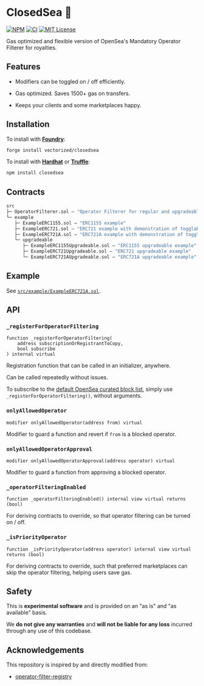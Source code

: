 # ClosedSea 🚪

[![NPM][npm-shield]][npm-url]
[![CI][ci-shield]][ci-url]
[![MIT License][license-shield]][license-url]

Gas optimized and flexible version of OpenSea's Mandatory Operator Filterer for royalties.

## Features

- Modifiers can be toggled on / off efficiently.

- Gas optimized. Saves 1500+ gas on transfers.

- Keeps your cilents and some marketplaces happy.

## Installation

To install with [**Foundry**](https://github.com/gakonst/foundry):

```sh
forge install vectorized/closedsea
```

To install with [**Hardhat**](https://github.com/nomiclabs/hardhat) or [**Truffle**](https://github.com/trufflesuite/truffle):

```sh
npm install closedsea
```

## Contracts

```ml
src
├─ OperatorFilterer.sol — "Operator Filterer for regular and upgradeable contracts"
└─ example
   ├─ ExampleERC1155.sol — "ERC1155 example"
   ├─ ExampleERC721.sol — "ERC721 example with demonstration of togglability"
   ├─ ExampleERC721A.sol — "ERC721A example with demonstration of togglability"
   └─ upgradeable
      ├─ ExampleERC1155Upgradeable.sol — "ERC1155 upgradeable example"
      ├─ ExampleERC721Upgradeable.sol — "ERC721 upgradeable example"
      └─ ExampleERC721AUpgradeable.sol — "ERC721A upgradeable example"
```

## Example

See [`src/example/ExampleERC721A.sol`](./src/example/ExampleERC721A.sol).

## API

### `_registerForOperatorFiltering`
```solidity 
function _registerForOperatorFiltering(
    address subscriptionOrRegistrantToCopy, 
    bool subscribe
) internal virtual
````
Registration function that can be called in an initializer, anywhere.  

Can be called repeatedly without issues.

To subscribe to the [default OpenSea curated block list](https://github.com/ProjectOpenSea/operator-filter-registry/#deployments), simply use `_registerForOperatorFiltering()`, without arguments.

### `onlyAllowedOperator`
```solidity
modifier onlyAllowedOperator(address from) virtual
```  
Modifier to guard a function and revert if `from` is a blocked operator.  

### `onlyAllowedOperatorApproval`
```solidity
modifier onlyAllowedOperatorApproval(address operator) virtual
```  
Modifier to guard a function from approving a blocked operator.  

### `_operatorFilteringEnabled`
```solidity
function _operatorFilteringEnabled() internal view virtual returns (bool)
```  
For deriving contracts to override, so that operator filtering can be turned on / off.

### `_isPriorityOperator`
```solidity
function _isPriorityOperator(address operator) internal view virtual returns (bool)
```  
For deriving contracts to override, such that preferred marketplaces can skip the operator filtering, helping users save gas.

## Safety

This is **experimental software** and is provided on an "as is" and "as available" basis.

We **do not give any warranties** and **will not be liable for any loss** incurred through any use of this codebase.

## Acknowledgements

This repository is inspired by and directly modified from:

- [operator-filter-registry](https://github.com/ProjectOpenSea/operator-filter-registry)

[npm-shield]: https://img.shields.io/npm/v/closedsea.svg
[npm-url]: https://www.npmjs.com/package/closedsea

[ci-shield]: https://img.shields.io/github/workflow/status/vectorized/closedsea/ci?label=build
[ci-url]: https://github.com/vectorized/closedsea/actions/workflows/ci.yml

[license-shield]: https://img.shields.io/badge/License-MIT-green.svg
[license-url]: https://github.com/vectorized/closedsea/blob/main/LICENSE.txt
